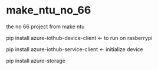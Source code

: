 # make_ntu_no_66
the no 66 project from make ntu

pip install azure-iothub-device-client <- to run on rasberrypi

pip install azure-iothub-service-client <- initialize device

pip install azure-storage
